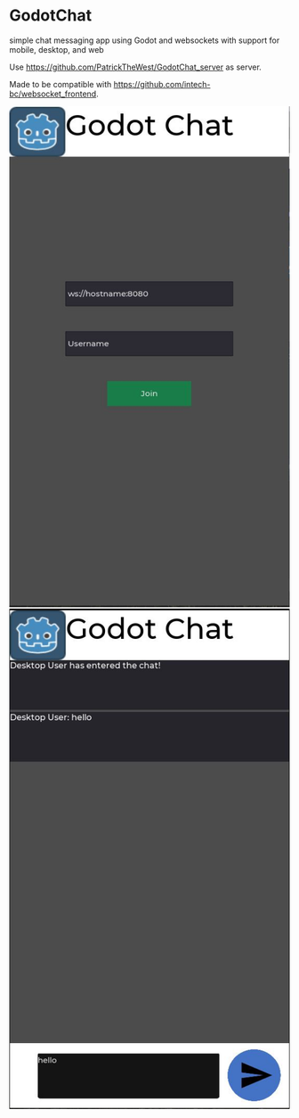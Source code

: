 # GodotChat
simple chat messaging app using Godot and websockets with support for mobile, desktop, and web

Use https://github.com/PatrickTheWest/GodotChat_server as server.

Made to be compatible with https://github.com/intech-bc/websocket_frontend.

![Main Menu](/screenshots/MainMenu.JPG)
![Chat Screen](/screenshots/ChatScreen.JPG)
